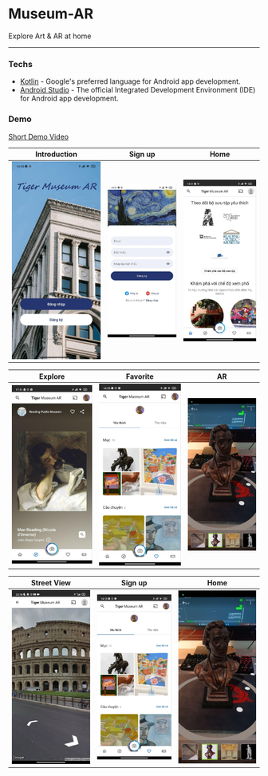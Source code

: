 # Museum-AR
Explore Art & AR at home

---

### Techs

- [Kotlin](https://kotlinlang.org/) - Google's preferred language for Android app development.
- [Android Studio](https://developer.android.com/studio) - The official Integrated Development Environment (IDE) for Android app development.

### Demo
[Short Demo Video](https://1drv.ms/v/s!Au2sF_i0UtKPgfsQLuY9F-C1w7ynnw?e=KRjpz9)

Introduction               | Sign up                   | Home
:-------------------------:|:-------------------------:|:-------------------------:
![](demo/demo_1.jpg)       |![](demo/demo_2.jpg)       |![](demo/demo_3.jpg)

Explore                    | Favorite                  | AR
:-------------------------:|:-------------------------:|:-------------------------:
![](demo/demo_4.jpg)       |![](demo/demo_5.jpg)       |![](demo/demo_6.jpg)

Street View                | Sign up                   | Home
:-------------------------:|:-------------------------:|:-------------------------:
![](demo/demo_7.jpg)       |![](demo/demo_5.jpg)       |![](demo/demo_6.jpg)
